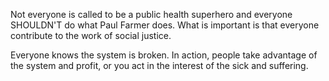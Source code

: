 
Not everyone is called to be a public health superhero and everyone SHOULDN'T do what Paul Farmer does. What is important is that everyone contribute to the work of social justice.

Everyone knows the system is broken. In action, people take advantage of the system and profit, or you act in the interest of the sick and suffering.

